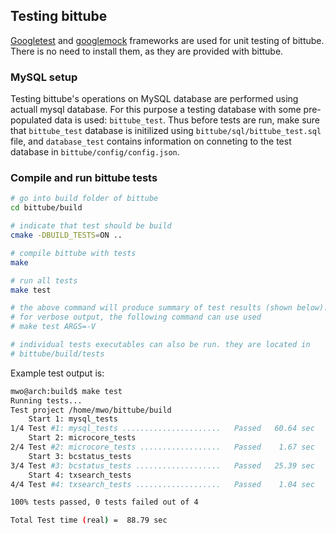 ## Testing bittube

[Googletest](https://github.com/google/googletest) and
[googlemock](https://github.com/google/googletest/tree/master/googlemock)
frameworks are used for unit testing of bittube. There is no need
to install them, as they are provided with bittube.

### MySQL setup

Testing bittube's operations on MySQL database are performed using
actuall mysql database. For this purpose a testing database with
some pre-populated data is used: `bittube_test`. Thus before
tests are run, make sure that `bittube_test` database is initilized
using `bittube/sql/bittube_test.sql` file, and `database_test` contains
information on conneting to the test database in
`bittube/config/config.json`.

### Compile and run bittube  tests

```bash
# go into build folder of bittube
cd bittube/build

# indicate that test should be build
cmake -DBUILD_TESTS=ON ..

# compile bittube with tests
make

# run all tests
make test

# the above command will produce summary of test results (shown below).
# for verbose output, the following command can use used
# make test ARGS=-V

# individual tests executables can also be run. they are located in
# bittube/build/tests

```

Example test output is:

```bash
mwo@arch:build$ make test
Running tests...
Test project /home/mwo/bittube/build
    Start 1: mysql_tests
1/4 Test #1: mysql_tests ......................   Passed   60.64 sec
    Start 2: microcore_tests
2/4 Test #2: microcore_tests ..................   Passed    1.67 sec
    Start 3: bcstatus_tests
3/4 Test #3: bcstatus_tests ...................   Passed   25.39 sec
    Start 4: txsearch_tests
4/4 Test #4: txsearch_tests ...................   Passed    1.04 sec

100% tests passed, 0 tests failed out of 4

Total Test time (real) =  88.79 sec
```
